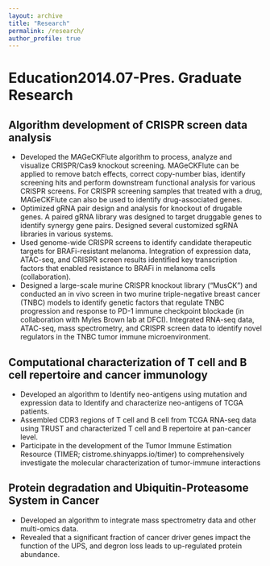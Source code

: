 ```yaml
---
layout: archive
title: "Research"
permalink: /research/
author_profile: true
---
```


Education2014.07-Pres. Graduate Research
======
Algorithm development of CRISPR screen data analysis
---
* Developed the MAGeCKFlute algorithm to process, analyze and visualize CRISPR/Cas9 knockout screening. MAGeCKFlute can be applied to remove batch effects, correct copy-number bias, identify screening hits and perform downstream functional analysis for various CRISPR screens. For CRISPR screening samples that treated with a drug, MAGeCKFlute can also be used to identify drug-associated genes.
* Optimized gRNA pair design and analysis for knockout of drugable genes. A paired gRNA library was designed to target druggable genes to identify synergy gene pairs. Designed several customized sgRNA libraries in various systems.
* Used genome-wide CRISPR screens to identify candidate therapeutic targets for BRAFi-resistant melanoma. Integration of expression data, ATAC-seq, and CRISPR screen results identified key transcription factors that enabled resistance to BRAFi in melanoma cells (collaboration). 
* Designed a large-scale murine CRISPR knockout library (“MusCK”) and conducted an in vivo screen in two murine triple-negative breast cancer (TNBC) models to identify genetic factors that regulate TNBC progression and response to PD-1 immune checkpoint blockade (in collaboration with Myles Brown lab at DFCI). Integrated RNA-seq data, ATAC-seq, mass spectrometry, and CRISPR screen data to identify novel regulators in the TNBC tumor immune microenvironment.

Computational characterization of T cell and B cell repertoire and cancer immunology
---
* Developed an algorithm to Identify neo-antigens using mutation and expression data to Identify and characterize neo-antigens of TCGA patients. 
* Assembled CDR3 regions of T cell and B cell from TCGA RNA-seq data using TRUST and characterized T cell and B repertoire at pan-cancer level. 
* Participate in the development of the Tumor Immune Estimation Resource (TIMER; cistrome.shinyapps.io/timer) to comprehensively investigate the molecular characterization of tumor-immune interactions

Protein degradation and Ubiquitin-Proteasome System in Cancer
---
* Developed an algorithm to integrate mass spectrometry data and other multi-omics data.
* Revealed that a significant fraction of cancer driver genes impact the function of the UPS, and degron loss leads to up-regulated protein abundance.
